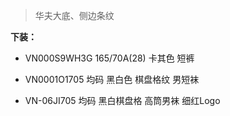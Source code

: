 > 华夫大底、侧边条纹

**下装：**

- VN000S9WH3G 165/70A(28)  卡其色 短裤

- VN0001O1705 均码 黑白色 棋盘格纹 男短袜

- VN-06JI705 均码 黑白棋盘格 高筒男袜 细红Logo
